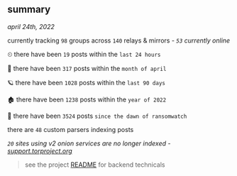 
## summary
_april 24th, 2022_

currently tracking `98` groups across `140` relays & mirrors - _`53` currently online_

⏲ there have been `19` posts within the `last 24 hours`

🦈 there have been `317` posts within the `month of april`

🪐 there have been `1028` posts within the `last 90 days`

🏚 there have been `1238` posts within the `year of 2022`

🦕 there have been `3524` posts `since the dawn of ransomwatch`

there are `48` custom parsers indexing posts

_`20` sites using v2 onion services are no longer indexed - [support.torproject.org](https://support.torproject.org/onionservices/v2-deprecation/)_

> see the project [README](https://github.com/thetanz/ransomwatch#ransomwatch--) for backend technicals
